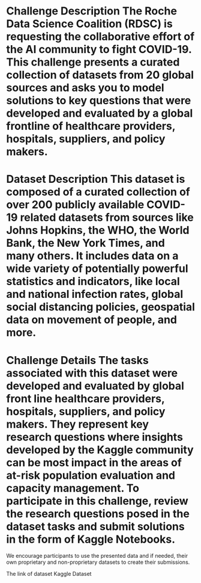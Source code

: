 # Challenge Description The Roche Data Science Coalition (RDSC) is requesting the collaborative effort of the AI community to fight COVID-19. This challenge presents a curated collection of datasets from 20 global sources and asks you to model solutions to key questions that were developed and evaluated by a global frontline of healthcare providers, hospitals, suppliers, and policy makers.

# Dataset Description This dataset is composed of a curated collection of over 200 publicly available COVID-19 related datasets from sources like Johns Hopkins, the WHO, the World Bank, the New York Times, and many others. It includes data on a wide variety of potentially powerful statistics and indicators, like local and national infection rates, global social distancing policies, geospatial data on movement of people, and more.

# Challenge Details The tasks associated with this dataset were developed and evaluated by global front line healthcare providers, hospitals, suppliers, and policy makers. They represent key research questions where insights developed by the Kaggle community can be most impact in the areas of at-risk population evaluation and capacity management. To participate in this challenge, review the research questions posed in the dataset tasks and submit solutions in the form of Kaggle Notebooks.

We encourage participants to use the presented data and if needed, their own proprietary and non-proprietary datasets to create their submissions.

The link of dataset Kaggle Dataset

